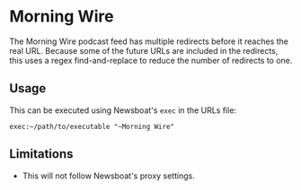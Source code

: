 # Morning Wire

The Morning Wire podcast feed has multiple redirects before it reaches the real URL. Because some of the future URLs are included in the redirects, this uses a regex find-and-replace to reduce the number of redirects to one.

## Usage

This can be executed using Newsboat's `exec` in the URLs file:

```
exec:~/path/to/executable "~Morning Wire"
```

## Limitations

* This will not follow Newsboat's proxy settings.

